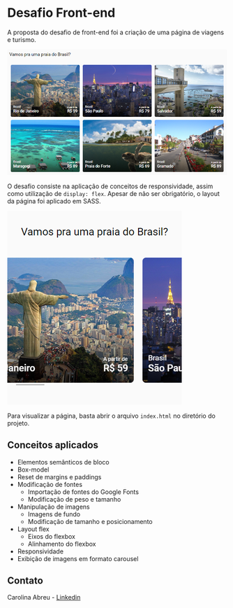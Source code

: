 # Desafio Front-end

A proposta do desafio de front-end foi a criação de uma página de viagens e turismo.

![Homepage Web](./screenshots/homepage-web.png)

O desafio consiste na aplicação de conceitos de responsividade, assim como utilização de `display: flex`. Apesar de não ser obrigatório, o layout da página foi aplicado em SASS.

![Homepage Mobile](./screenshots/homepage-mobile.png)

Para visualizar a página, basta abrir o arquivo `index.html` no diretório do projeto.

## Conceitos aplicados

* Elementos semânticos de bloco
* Box-model
* Reset de margins e paddings
* Modificação de fontes
  * Importação de fontes do Google Fonts
  * Modificação de peso e tamanho
* Manipulação de imagens
  * Imagens de fundo
  * Modificação de tamanho e posicionamento
* Layout flex
  * Eixos do flexbox
  * Alinhamento do flexbox
* Responsividade
* Exibição de imagens em formato carousel

## Contato

Carolina Abreu - [Linkedin](https://www.linkedin.com/in/ana-carolina-silva-abreu-80325a195/)
